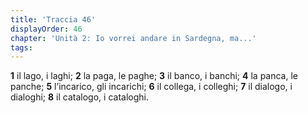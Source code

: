```yaml
---
title: 'Traccia 46'
displayOrder: 46
chapter: 'Unità 2: Io vorrei andare in Sardegna, ma...'
tags:
---
```


**1** il lago, i laghi; **2** la paga, le paghe; **3** il banco, i banchi; **4** la panca, le panche; **5** l’incarico, gli incarichi; **6** il collega, i colleghi; **7** il dialogo, i dialoghi; **8** il catalogo, i cataloghi.

